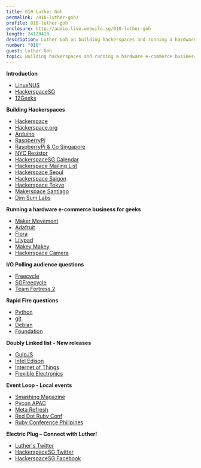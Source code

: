 ```yaml
---
title: 010 Luther Goh
permalink: /010-luther-goh/
profile: 010-luther-goh
enclosure: http://audio.live.webuild.sg/010-luther-goh
length: 24128410
description: Luther Goh on building hackerspaces and running a hardware e-commerce business for geeks.
number: "010"
guest: Luther Goh
topic: Building hackerspaces and running a hardware e-commerce business for geeks
---
```


**Introduction**

- [LinuxNUS](http://nushackers.org/)
- [HackerspaceSG](http://hackerspace.sg)
- [12Geeks](http://12geeks.com/shop/)

**Building Hackerspaces**

- [Hackerspace](http://en.wikipedia.org/wiki/Hackerspace)
- [Hackerspace.org](http://hackerspaces.org/wiki/)
- [Arduino](http://arduino.cc)
- [RaspberryPi](http://raspberrypi.org)
- [RaspberryPi & Co Singapore](https://www.facebook.com/groups/raspberrypisingapore/)
- [NYC Resistor](http://www.nycresistor.com/)
- [HackerspaceSG Calendar](http://hackerspace.sg/calendar/)
- [Hackerspace Mailing List](https://groups.google.com/forum/#!topic/hackerspacesg/)
- [Hackerspace Seoul](http://hackerspaceseoul.com)
- [Hackerspace Saigon](http://hackspace.vn/)
- [Hackerspace Tokyo](http://www.tokyohackerspace.org/)
- [Makerspace Santiago](http://stgomakerspace.com/)
- [Dim Sum Labs](http://dimsumlabs.com/)

**Running a hardware e-commerce business for geeks**

- [Maker Movement](http://en.wikipedia.org/wiki/Maker_culture)
- [Adafruit](http://www.adafruit.com/)
- [Flora](http://www.adafruit.com/flora)
- [Lilypad](http://arduino.cc/en/Main/arduinoBoardLilyPad)
- [Makey Makey](http://www.makeymakey.com/)
- [Hackerspace Camera](http://cam.hackerspace.sg/pi)

**I/O Polling audience questions**

- [Freecycle](https://www.freecycle.org/)
- [SGFreecycle](http://sgfreecycle.org/)
- [Team Fortress 2](http://www.teamfortress.com/)

**Rapid Fire questions**

- [Python](http://www.python.org/)
- [git](http://git-scm.org)
- [Debian](http://www.debian.org/)
- [Foundation](http://foundation.zurb.com/)

**Doubly Linked list - New releases**

- [GulpJS](http://gulpjs.com/)
- [Intel Edison](http://www.intel.com/content/www/us/en/do-it-yourself/edison.html)
- [Internet of Things](http://en.wikipedia.org/wiki/Internet_of_Things)
- [Flexible Electronics](http://en.wikipedia.org/wiki/Flexible_electronics)

**Event Loop - Local events**

- [Smashing Magazine](http://www.smashingmagazine.com/2013/12/31/desktop-wallpaper-calendar-january-2014/)
- [Pycon APAC](http://tw.pycon.org/2014apac/en/)
- [Meta Refresh](https://metarefresh.in/2014/)
- [Red Dot Ruby Conf](http://rubyconf.ph/)
- [Ruby Conference Philipines](http://reddotrubyconf.com/)

**Electric Plug  – Connect with Luther!**

- [Luther's Twitter](https://www.twitter.com/elfgoh)
- [HackerspaceSG Twitter](https://www.twitter.com/hacperspacesg)
- [HackerspaceSG Facebook](https://www.facebook.com/groups/hackerspacesg/)
